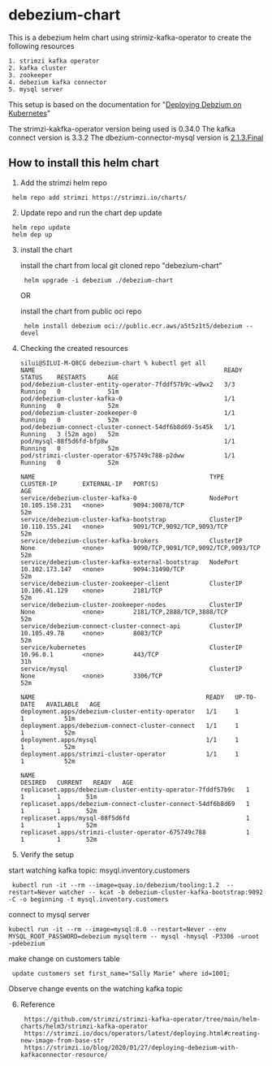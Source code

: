 # debezium-chart
This is a debezium helm chart using strimiz-kafka-operator to create the following resources

	1. strimzi kafka operator
	2. kafka cluster
	3. zookeeper
	4. debezium kafka connector
	5. mysql server 

This setup is based on the documentation for "[Deploying Debzium on Kubernetes](https://debezium.io/documentation/reference/stable/operations/kubernetes.html)"

The strimzi-kakfka-operator version being used is 0.34.0
The kafka connect version is 3.3.2
The dbezium-connector-mysql version is [2.1.3.Final](https://repo1.maven.org/maven2/io/debezium/debezium-connector-mysql/2.1.3.Final/debezium-connector-mysql-2.1.3.Final-plugin.tar.gz)
 

## How to install this helm chart

1. Add the strimzi helm repo

 ```
  helm repo add strimzi https://strimzi.io/charts/
 ```

2. Update repo and run the chart dep update

 ```
  helm repo update
  helm dep up
 ```

3. install the chart 

	install the chart from local git cloned repo "debezium-chart"

	 ```
	  helm upgrade -i debezium ./debezium-chart
	 ```
 
	 OR
 
	install the chart from public oci repo

	 ```
	  helm install debezium oci://public.ecr.aws/a5t5z1t5/debezium --devel
	 ```
 
4. Checking the created resources

	```
	silui@SILUI-M-Q8CG debezium-chart % kubectl get all 
	NAME                                                    READY   STATUS    RESTARTS      AGE
	pod/debezium-cluster-entity-operator-7fddf57b9c-w9wx2   3/3     Running   0             51m
	pod/debezium-cluster-kafka-0                            1/1     Running   0             52m
	pod/debezium-cluster-zookeeper-0                        1/1     Running   0             52m
	pod/debezium-connect-cluster-connect-54df6b8d69-5s45k   1/1     Running   3 (52m ago)   52m
	pod/mysql-88f5d6fd-bfp8w                                1/1     Running   0             52m
	pod/strimzi-cluster-operator-675749c788-p2dww           1/1     Running   0             52m
	
	NAME                                                TYPE        CLUSTER-IP       EXTERNAL-IP   PORT(S)                               AGE
	service/debezium-cluster-kafka-0                    NodePort    10.105.158.231   <none>        9094:30078/TCP                        52m
	service/debezium-cluster-kafka-bootstrap            ClusterIP   10.110.155.241   <none>        9091/TCP,9092/TCP,9093/TCP            52m
	service/debezium-cluster-kafka-brokers              ClusterIP   None             <none>        9090/TCP,9091/TCP,9092/TCP,9093/TCP   52m
	service/debezium-cluster-kafka-external-bootstrap   NodePort    10.102.173.147   <none>        9094:31490/TCP                        52m
	service/debezium-cluster-zookeeper-client           ClusterIP   10.106.41.129    <none>        2181/TCP                              52m
	service/debezium-cluster-zookeeper-nodes            ClusterIP   None             <none>        2181/TCP,2888/TCP,3888/TCP            52m
	service/debezium-connect-cluster-connect-api        ClusterIP   10.105.49.78     <none>        8083/TCP                              52m
	service/kubernetes                                  ClusterIP   10.96.0.1        <none>        443/TCP                               31h
	service/mysql                                       ClusterIP   None             <none>        3306/TCP                              52m
	
	NAME                                               READY   UP-TO-DATE   AVAILABLE   AGE
	deployment.apps/debezium-cluster-entity-operator   1/1     1            1           51m
	deployment.apps/debezium-connect-cluster-connect   1/1     1            1           52m
	deployment.apps/mysql                              1/1     1            1           52m
	deployment.apps/strimzi-cluster-operator           1/1     1            1           52m
	
	NAME                                                          DESIRED   CURRENT   READY   AGE
	replicaset.apps/debezium-cluster-entity-operator-7fddf57b9c   1         1         1       51m
	replicaset.apps/debezium-connect-cluster-connect-54df6b8d69   1         1         1       52m
	replicaset.apps/mysql-88f5d6fd                                1         1         1       52m
	replicaset.apps/strimzi-cluster-operator-675749c788           1         1         1       52m
	```

 
5. Verify the setup

 start watching  kafka topic: msyql.inventory.customers
 
 ```
  kubectl run -it --rm --image=quay.io/debezium/tooling:1.2  --restart=Never watcher -- kcat -b debezium-cluster-kafka-bootstrap:9092 -C -o beginning -t mysql.inventory.customers
  ```
  
 connect to mysql server
  
  ```
  kubectl run -it --rm --image=mysql:8.0 --restart=Never --env MYSQL_ROOT_PASSWORD=debezium mysqlterm -- mysql -hmysql -P3306 -uroot -pdebezium
  ```
  
 make change on customers table
 
  ```
   update customers set first_name="Sally Marie" where id=1001;
  ```
  
 Observe change events on the watching kafka topic
 
 
 
6. Reference

   ```
	https://github.com/strimzi/strimzi-kafka-operator/tree/main/helm-charts/helm3/strimzi-kafka-operator
	https://strimzi.io/docs/operators/latest/deploying.html#creating-new-image-from-base-str
	https://strimzi.io/blog/2020/01/27/deploying-debezium-with-kafkaconnector-resource/
   ```
   

